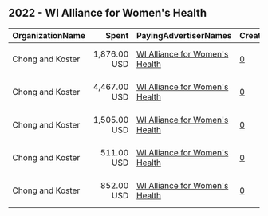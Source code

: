 ## 2022 - WI Alliance for Women's Health 
|OrganizationName|Spent|PayingAdvertiserNames|CreativeUrls|Impressions|Genders|AgeBrackets|CountryCodes|BillingAddresses|CandidateBallotInformation|
|:---|---:|:---|:---|---:|:---|:---|:---|:---|:---|
|Chong and Koster|1,876.00 USD|[WI Alliance for Women's Health](2022/WI_Alliance_for_Women's_Health.md)|[0](https://www.snap.com/political-ads/asset/6823b0472186f00ffd7b14fc6d6c97cee26812e473f69ad3a95de1ccea71d633?mediaType=png)|271,345|FEMALE|18-35|united states|"1640 Rhode Island Ave. NW, Suite 600,Washington,20036,US"||
|Chong and Koster|4,467.00 USD|[WI Alliance for Women's Health](2022/WI_Alliance_for_Women's_Health.md)|[0](https://www.snap.com/political-ads/asset/870f88a7239cd446ced4fa707633bfc37c9b40c5b670511a77e403baf1b13033?mediaType=png)|709,975|FEMALE|18-35|united states|"1640 Rhode Island Ave. NW, Suite 600,Washington,20036,US"||
|Chong and Koster|1,505.00 USD|[WI Alliance for Women's Health](2022/WI_Alliance_for_Women's_Health.md)|[0](https://www.snap.com/political-ads/asset/870f88a7239cd446ced4fa707633bfc37c9b40c5b670511a77e403baf1b13033?mediaType=png)|253,825|FEMALE|18-35|united states|"1640 Rhode Island Ave. NW, Suite 600,Washington,20036,US"||
|Chong and Koster|511.00 USD|[WI Alliance for Women's Health](2022/WI_Alliance_for_Women's_Health.md)|[0](https://www.snap.com/political-ads/asset/870f88a7239cd446ced4fa707633bfc37c9b40c5b670511a77e403baf1b13033?mediaType=png)|79,367|FEMALE|18-35|united states|"1640 Rhode Island Ave. NW, Suite 600,Washington,20036,US"||
|Chong and Koster|852.00 USD|[WI Alliance for Women's Health](2022/WI_Alliance_for_Women's_Health.md)|[0](https://www.snap.com/political-ads/asset/6823b0472186f00ffd7b14fc6d6c97cee26812e473f69ad3a95de1ccea71d633?mediaType=png)|111,843|FEMALE|18-35|united states|"1640 Rhode Island Ave. NW, Suite 600,Washington,20036,US"||
